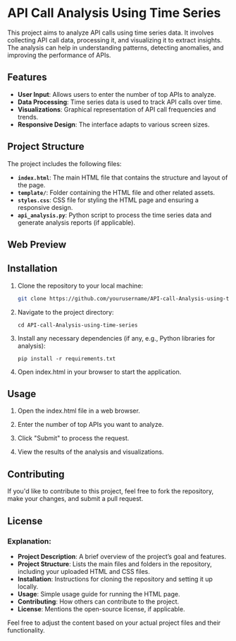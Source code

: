 # API Call Analysis Using Time Series

This project aims to analyze API calls using time series data. It involves collecting API call data, processing it, and visualizing it to extract insights. The analysis can help in understanding patterns, detecting anomalies, and improving the performance of APIs.

## Features

- **User Input**: Allows users to enter the number of top APIs to analyze.
- **Data Processing**: Time series data is used to track API calls over time.
- **Visualizations**: Graphical representation of API call frequencies and trends.
- **Responsive Design**: The interface adapts to various screen sizes.

## Project Structure

The project includes the following files:

- **`index.html`**: The main HTML file that contains the structure and layout of the page.
- **`template/`**: Folder containing the HTML file and other related assets.
- **`styles.css`**: CSS file for styling the HTML page and ensuring a responsive design.
- **`api_analysis.py`**: Python script to process the time series data and generate analysis reports (if applicable).

## Web Preview


## Installation

1. Clone the repository to your local machine:

   ```bash
   git clone https://github.com/yourusername/API-call-Analysis-using-time-series.git
   
2.  Navigate to the project directory:
     ```
     cd API-call-Analysis-using-time-series
     
3.  Install any necessary dependencies (if any, e.g., Python libraries for analysis):
      ```
      pip install -r requirements.txt
4.  Open index.html in your browser to start the application.

 ## Usage
 
1.  Open the index.html file in a web browser.
 
2.  Enter the number of top APIs you want to analyze.
 
3.  Click "Submit" to process the request.
  
6.   View the results of the analysis and visualizations.


## Contributing
If you'd like to contribute to this project, feel free to fork the repository, make your changes, and submit a pull request.

## License

### Explanation:
- **Project Description**: A brief overview of the project’s goal and features.
- **Project Structure**: Lists the main files and folders in the repository, including your uploaded HTML and CSS files.
- **Installation**: Instructions for cloning the repository and setting it up locally.
- **Usage**: Simple usage guide for running the HTML page.
- **Contributing**: How others can contribute to the project.
- **License**: Mentions the open-source license, if applicable.

Feel free to adjust the content based on your actual project files and their functionality.




